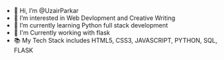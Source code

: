 - 👋 Hi, I’m @UzairParkar
- 👀 I’m interested in Web Devlopment and Creative Writing
- 🌱 I’m currently learning Python full stack development 
- 📁 I'm Currently working with flask
- 📚 My Tech Stack includes HTML5, CSS3, JAVASCRIPT, PYTHON, SQL, FLASK 

<!---
UzairParkar/UzairParkar is a ✨ special ✨ repository because its `README.md` (this file) appears on your GitHub profile.
You can click the Preview link to take a look at your changes.
--->
